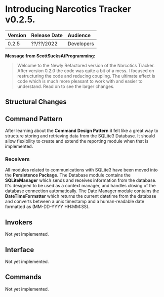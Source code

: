 # Introducing Narcotics Tracker v0.2.5.

| Version | Release Date | Audience   |
| :------ | :----------- | :--------- |
| 0.2.5   | ??/??/2022   | Developers |

**Message from ScottSucksAtProgramming:**

> Welcome to the Newly Refactored version of the Narcotics Tracker. After
> version 0.2.0 the code was quite a bit of a mess. I focused on restructuring
> the code and reducing coupling. The ultimate effect is code which is much
> more pleasant to work with and easier to understand. Read on to see the
> larger changes.

## Structural Changes

## Command Pattern

After learning about the **Command Design Pattern** it felt like a great way to
structure storing and retrieving data from the SQLite3 Database. It should
allow flexibility to create and extend the reporting module when that is
implemented.

### Receivers

All modules related to communications with SQLite3 have been moved into the
**Persistence Package**. The Database module contains the **SQLiteManager**
which sends and receives information from the database. It's designed to be
used as a context manager, and handles closing of the database connection
automatically. The Date Manager module contains the **DateTimeFormatter** which
returns the current datetime from the database and converts between a unix
timestamp and a human-readable date formatted as (MM-DD-YYYY HH:MM:SS).

## Invokers

Not yet implemented.

## Interface

Not yet implemented.

## Commands

Not yet implemented.
